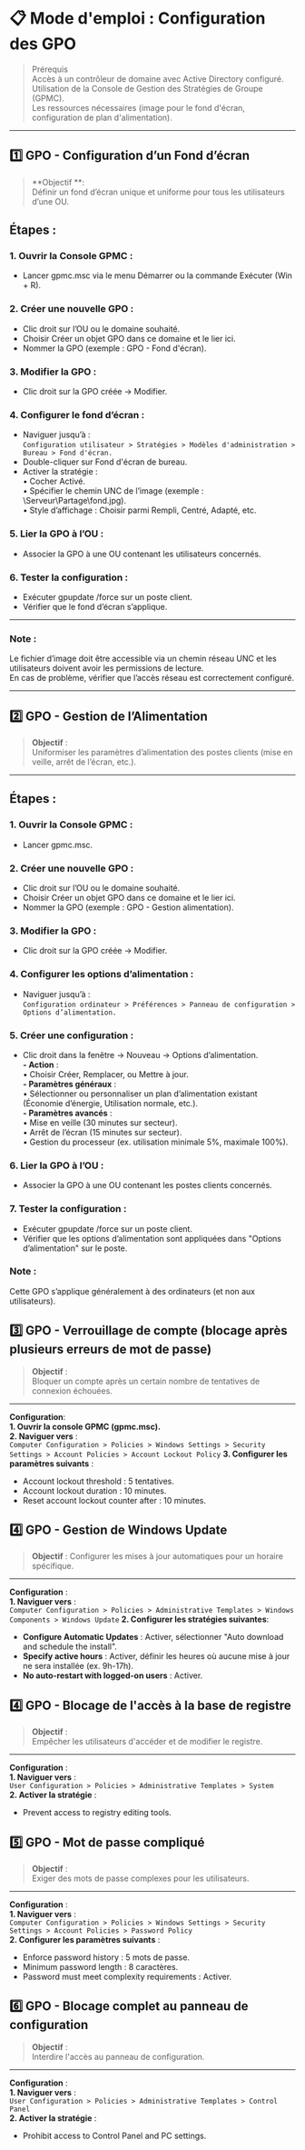 # 📋 Mode d'emploi : Configuration des GPO  
>Prérequis  
Accès à un contrôleur de domaine avec Active Directory configuré.  
Utilisation de la Console de Gestion des Stratégies de Groupe (GPMC).  
Les ressources nécessaires (image pour le fond d'écran, configuration de plan d'alimentation).  
---
## :one: GPO - Configuration d’un Fond d’écran  
>**Objectif **:  
Définir un fond d’écran unique et uniforme pour tous les utilisateurs d’une OU.  

## Étapes :  
### 1. Ouvrir la Console GPMC :  

- Lancer gpmc.msc via le menu Démarrer ou la commande Exécuter (Win + R).  

### 2. Créer une nouvelle GPO :

- Clic droit sur l’OU ou le domaine souhaité.  
- Choisir Créer un objet GPO dans ce domaine et le lier ici.  
- Nommer la GPO (exemple : GPO - Fond d'écran).  
### 3. Modifier la GPO :

- Clic droit sur la GPO créée -> Modifier.   
### 4. Configurer le fond d’écran :  

- Naviguer jusqu’à :  
`Configuration utilisateur > Stratégies > Modèles d'administration > Bureau > Fond d'écran.`
- Double-cliquer sur Fond d'écran de bureau.  
- Activer la stratégie :  
• Cocher Activé.  
• Spécifier le chemin UNC de l’image (exemple : \\Serveur\Partage\fond.jpg).  
• Style d’affichage : Choisir parmi Rempli, Centré, Adapté, etc.  
### 5. Lier la GPO à l’OU :  
 
- Associer la GPO à une OU contenant les utilisateurs concernés.  
### 6. Tester la configuration :   

- Exécuter gpupdate /force sur un poste client.  
- Vérifier que le fond d’écran s’applique.   
---  
### Note :  

Le fichier d’image doit être accessible via un chemin réseau UNC et les utilisateurs doivent avoir les permissions de lecture.  
En cas de problème, vérifier que l’accès réseau est correctement configuré.

---
## :two: GPO - Gestion de l’Alimentation
>**Objectif** :  
Uniformiser les paramètres d’alimentation des postes clients (mise en veille, arrêt de l’écran, etc.).
---

## Étapes :  
### 1. Ouvrir la Console GPMC :  

- Lancer gpmc.msc.  
### 2. Créer une nouvelle GPO :  

- Clic droit sur l’OU ou le domaine souhaité.  
- Choisir Créer un objet GPO dans ce domaine et le lier ici.  
- Nommer la GPO (exemple : GPO - Gestion alimentation).  
### 3. Modifier la GPO :  

- Clic droit sur la GPO créée -> Modifier.  
### 4. Configurer les options d’alimentation :  

- Naviguer jusqu’à :  
`Configuration ordinateur > Préférences > Panneau de configuration > Options d’alimentation.`  
### 5. Créer une configuration :  

- Clic droit dans la fenêtre -> Nouveau -> Options d’alimentation.  
**- Action** :  
• Choisir Créer, Remplacer, ou Mettre à jour.  
**- Paramètres généraux** :  
• Sélectionner ou personnaliser un plan d’alimentation existant (Économie d’énergie, Utilisation normale, etc.).  
**- Paramètres avancés** :  
• Mise en veille (30 minutes sur secteur).  
• Arrêt de l’écran (15 minutes sur secteur).  
• Gestion du processeur (ex. utilisation minimale 5%, maximale 100%).  
### 6. Lier la GPO à l’OU :  

- Associer la GPO à une OU contenant les postes clients concernés.  
### 7. Tester la configuration :

- Exécuter gpupdate /force sur un poste client.  
- Vérifier que les options d’alimentation sont appliquées dans "Options d’alimentation" sur le poste.  
### Note :  
Cette GPO s’applique généralement à des ordinateurs (et non aux utilisateurs).  
 
## :three: GPO - Verrouillage de compte (blocage après plusieurs erreurs de mot de passe)  
>**Objectif** :  
Bloquer un compte après un certain nombre de tentatives de connexion échouées.  
---
**Configuration**:  
**1. Ouvrir la console GPMC (gpmc.msc).**  
**2. Naviguer vers** :  
`Computer Configuration > Policies > Windows Settings > Security Settings > Account Policies > Account Lockout Policy`
**3. Configurer les paramètres suivants** :  
- Account lockout threshold : 5 tentatives.  
- Account lockout duration : 10 minutes.  
- Reset account lockout counter after : 10 minutes.
  
## :four: GPO - Gestion de Windows Update
>**Objectif** :
Configurer les mises à jour automatiques pour un horaire spécifique.
---
**Configuration** :  
**1. Naviguer vers** :  
`Computer Configuration > Policies > Administrative Templates > Windows Components > Windows Update` 
**2. Configurer les stratégies suivantes**:  
- **Configure Automatic Updates** : Activer, sélectionner "Auto download and schedule the install".  
- **Specify active hours** : Activer, définir les heures où aucune mise à jour ne sera installée (ex. 9h-17h).  
- **No auto-restart with logged-on users** : Activer.
  
## :four: GPO - Blocage de l'accès à la base de registre  
>**Objectif** :  
Empêcher les utilisateurs d'accéder et de modifier le registre.
---  
**Configuration** :  
**1. Naviguer vers** :  
`User Configuration > Policies > Administrative Templates > System`  
**2. Activer la stratégie** :  
- Prevent access to registry editing tools.

## :five: GPO - Mot de passe compliqué  
>**Objectif** :  
Exiger des mots de passe complexes pour les utilisateurs.
---  
**Configuration** :  
**1. Naviguer vers** :  
`Computer Configuration > Policies > Windows Settings > Security Settings > Account Policies > Password Policy`  
**2. Configurer les paramètres suivants** :  
- Enforce password history : 5 mots de passe.  
- Minimum password length : 8 caractères.  
- Password must meet complexity requirements : Activer.  

## :six: GPO - Blocage complet au panneau de configuration  
>**Objectif** :  
Interdire l'accès au panneau de configuration.
---  

**Configuration** :  
**1. Naviguer vers** :  
`User Configuration > Policies > Administrative Templates > Control Panel`  
**2. Activer la stratégie** :  
- Prohibit access to Control Panel and PC settings.  
